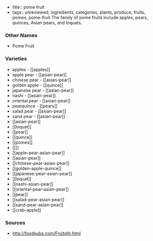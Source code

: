 - title:: pome fruit
- tags:: unreviewed, ingredients, categories, plants, produce, fruits, pomes, pome-fruit
The family of pome fruits include apples, pears, quinces, Asian pears, and loquats.

### Other Names

* Pome Fruit

### Varieties

* apples - [[apples]]
* apple pear - [[asian-pear]]
* chinese pear - [[asian-pear]]
* golden apple - [[quince]]
* japanese pear - [[asian-pear]]
* nashi - [[asian-pear]]
* oriental pear - [[asian-pear]]
* pearquince - [[pears]]
* salad pear - [[asian-pear]]
* sand pear - [[asian-pear]]
* [[asian-pear]]
* [[loquat]]
* [[pear]]
* [[quince]]
* [[pomes]]
* [[]]
* [[apple-pear-asian-pear]]
* [[asian-pear]]
* [[chinese-pear-asian-pear]]
* [[golden-apple-quince]]
* [[japanese-pear-asian-pear]]
* [[loquat]]
* [[nashi-asian-pear]]
* [[oriental-pear-asian-pear]]
* [[pear]]
* [[salad-pear-asian-pear]]
* [[sand-pear-asian-pear]]
* [[crab-apple]]

### Sources
* http://foodsubs.com/Fruitoth.html
